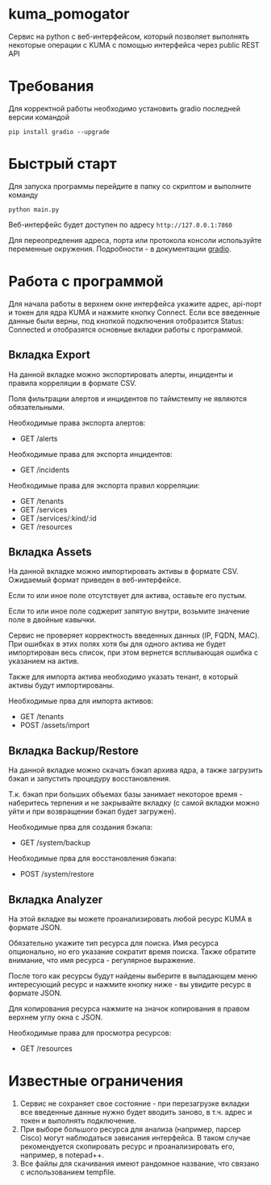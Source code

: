 # kuma_pomogator

Сервис на python с веб-интерфейсом, который позволяет выполнять некоторые операции с KUMA с помощью интерфейса через public REST API

# Требования

Для корректной работы необходимо установить gradio последней версии командой

```
pip install gradio --upgrade
```

# Быстрый старт

Для запуска программы перейдите в папку со скриптом и выполните команду

```
python main.py
```

Веб-интерфейс будет доступен по адресу `http://127.0.0.1:7860`

Для переопредления адреса, порта или протокола консоли используйте переменные окружения. Подробности - в документации [gradio](https://www.gradio.app/guides/environment-variables).

# Работа с программой

Для начала работы в верхнем окне интерфейса укажите адрес, api-порт и токен для ядра KUMA и нажмите кнопку Connect. Если все введенные данные были верны, под кнопкой подключения отобразится Status: Connected и отобразятся основные вкладки работы с программой.

## Вкладка Export

На данной вкладке можно экспортировать алерты, инциденты и правила корреляции в формате CSV.

Поля фильтрации алертов и инцидентов по таймстемпу не являются обязательными.

Необходимые права экспорта алертов:

- GET /alerts

Необходимые права для экспорта инцидентов:

- GET /incidents

Необходимые права для экспорта правил корреляции:

- GET /tenants
- GET /services
- GET /services/:kind/:id
- GET /resources

## Вкладка Assets

На данной вкладке можно импортировать активы в формате CSV. Ожидаемый формат приведен в веб-интерфейсе.

Если то или иное поле отсутствует для актива, оставьте его пустым.

Если то или иное поле соджерит запятую внутри, возьмите значение поле в двойные кавычки.

Сервис не проверяет корректность введенных данных (IP, FQDN, MAC). При ошибках в этих полях хотя бы для одного актива не будет импортирован весь список, при этом вернется всплывающая ошибка с указанием на актив.

Также для импорта актива необходимо указать тенант, в который активы будут импортированы.

Необходимые прва для импорта активов:

- GET /tenants
- POST /assets/import

## Вкладка Backup/Restore

На данной вкладке можно скачать бэкап архива ядра, а также загрузить бэкап и запустить процедуру восстановления.

Т.к. бэкап при больших объемах базы занимает некоторое время - наберитесь терпения и не закрывайте вкладку (с самой вкладки можно уйти и при возвращении бэкап будет загружен).

Необходимые прва для создания бэкапа:

- GET /system/backup

Необходимые прва для восстановления бэкапа:

- POST /system/restore

## Вкладка Analyzer

На этой вкладке вы можете проанализировать любой ресурс KUMA в формате JSON.

Обязательно укажите тип ресурса для поиска. Имя ресурса опционально, но его указание сократит время поиска. Также обратите внимание, что имя ресурса - регулярное выражение.

После того как ресурсы будут найдены выберите в выпадающем меню интересующий ресурс и нажмите кнопку ниже - вы увидите ресурс в формате JSON.

Для копирования ресурса нажмите на значок копирования в правом верхнем углу окна с JSON.

Необходимые права для просмотра ресурсов:

- GET /resources

# Известные ограничения

1. Сервис не сохраняет свое состояние - при перезагрузке вкладки все введенные данные нужно будет вводить заново, в т.ч. адрес и токен и выполнять подключение.
2. При выборе большого ресурса для анализа (например, парсер Cisco) могут наблюдаться зависания интерфейса. В таком случае рекомендуется скопировать ресурс и проанализировать его, например, в notepad++.
3. Все файлы для скачивания имеют рандомное название, что связано с использованием tempfile.
